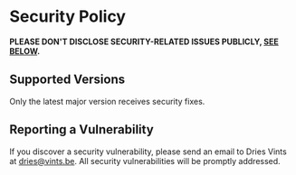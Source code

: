 # Security Policy

**PLEASE DON'T DISCLOSE SECURITY-RELATED ISSUES PUBLICLY, [SEE BELOW](#reporting-a-vulnerability).**

## Supported Versions

Only the latest major version receives security fixes.

## Reporting a Vulnerability

If you discover a security vulnerability, please send an email to Dries Vints at <dries@vints.be>. All security vulnerabilities will be promptly addressed.
